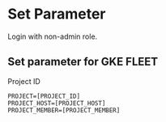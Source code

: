 # Set Parameter
Login with non-admin role.

## Set parameter for GKE FLEET
Project ID
```
PROJECT=[PROJECT_ID]
PROJECT_HOST=[PROJECT_HOST]
PROJECT_MEMBER=[PROJECT_MEMBER]
